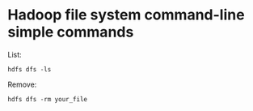# Hadoop file system command-line simple commands

List:

`hdfs dfs -ls`

Remove:

`hdfs dfs -rm your_file`

